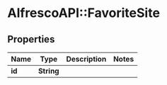 # AlfrescoAPI::FavoriteSite

## Properties
Name | Type | Description | Notes
------------ | ------------- | ------------- | -------------
**id** | **String** |  | 



